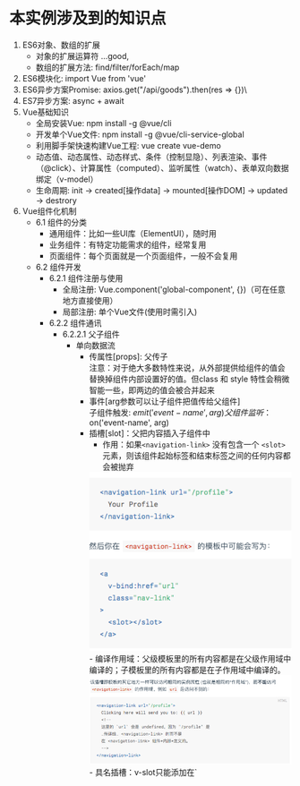 # 本实例涉及到的知识点
1. ES6对象、数组的扩展
    - 对象的扩展运算符 ...good,
    - 数组的扩展方法: find/filter/forEach/map
2. ES6模块化: import Vue from 'vue'
3. ES6异步方案Promise: axios.get("/api/goods").then(res => {})\
4. ES7异步方案: async + await
5. Vue基础知识
    - 全局安装Vue: npm install -g @vue/cli
    - 开发单个Vue文件: npm install -g @vue/cli-service-global
    - 利用脚手架快速构建Vue工程: vue create vue-demo
    - 动态值、动态属性、动态样式、条件（控制显隐）、列表渲染、事件（@click）、计算属性（computed）、监听属性（watch）、表单双向数据绑定（v-model）
    - 生命周期: init -> created[操作data] -> mounted[操作DOM] -> updated -> destrory
6. Vue组件化机制
    - 6.1 组件的分类
        - 通用组件：比如一些UI库（ElementUI），随时用
        - 业务组件：有特定功能需求的组件，经常复用
        - 页面组件：每个页面就是一个页面组件，一般不会复用
    - 6.2 组件开发
        - 6.2.1 组件注册与使用
            - 全局注册: Vue.component('global-component', {})（可在任意地方直接使用）  
            - 局部注册: 单个Vue文件(使用时需引入)
        - 6.2.2 组件通讯
            - 6.2.2.1 父子组件
                - 单向数据流
                    - 传属性[props]: 父传子  
                    注意：对于绝大多数特性来说，从外部提供给组件的值会替换掉组件内部设置好的值。但class 和 style 特性会稍微智能一些，即两边的值会被合并起来
                    - 事件[arg参数可以让子组件把值传给父组件]  
                    子组件触发: $emit('event-name', arg)  
                    父组件监听：$on('event-name', arg)  
                    - 插槽[slot]：父把内容插入子组件中  
                        - 作用：如果`<navigation-link>` 没有包含一个 `<slot> `元素，则该组件起始标签和结束标签之间的任何内容都会被抛弃  
                        <img src="../knowledge/8.png"/>  
                        - 编译作用域：父级模板里的所有内容都是在父级作用域中编译的；子模板里的所有内容都是在子作用域中编译的。  
                        <img src="../knowledge/5.png"/>  
                        - 具名插槽：v-slot只能添加在`<template v-slot:header>`上[独占默认插槽这种情况除外],这一点和已经废弃的slot特性不同。
                        - 作用域插槽: 插槽内容访问子组件中才有的数据  
                        <img src="../knowledge/6.png"/>  
                - 双向数据流
                    - 父子组件双向数据绑定的实现: 自定义组件的v-model
                        - 子组件：```<custom-input :value="searchText" @input="searchText = $event"></custom-input>```
                            - 将其value特性绑定到一个名叫value的prop上
                            - 在其input事件被触发时，将新的值通过自定义的input事件抛出
                        - 父组件：```<custom-input model="searchText"></custom-input>```  
                        <img src="../knowledge/4.png"/>
                    - props + 事件
                    - .sync 修饰符  
                    <img src="../knowledge/7.png"/>
            - 6.2.2.2 任意组件通讯:
                - 总线模式
                    - Vue.prototype.$bus = new Vue(); 
                    - this.$bus.$emit("eventName", arg);
                    - this.$bus.$on("eventName", arg);
                - 依赖注入: provide && inject
                - Vuex
        - 6.2.3 动态组件  
        <img src="../knowledge/9.png"/>
        - 6.2.4 异步组件[暂时不太理解]
    - 6.3 处理边界情况
        - 6.3.1 访问元素 & 组件
            - 访问根实例：this.$root  
            - 访问父级实例：this.$parent
            - 访问子组件实例或子元素: this.$ref
            - 依赖注入: provide && inject  
            <img src="../knowledge/10.png"/>
        - 6.3.2 程序化的事件侦听器
            - $on(eventName, eventHandler) 侦听一个事件
            - $once(eventName, eventHandler) 一次性侦听一个事件
            - $off(eventName, eventHandler) 停止侦听一个事件
        - 6.3.3 控制更新
            - 强制更新：$forceUpdate
            - 静态组件：v-once
7. 使用axios请求数据: npm install axios
8. mock数据
9. ElementUI的使用
    - 安装
        - npm方式安装：npm i element-ui -S
        - 通过vue-cli安装：vue add element
    - 注意
        - 在安装时如果选择了按需加载，那么在引用ui组件时，需要在plugins/elements.js中手动引入对应组件
    
                   
                 
                                                  
                   
                 
                                         